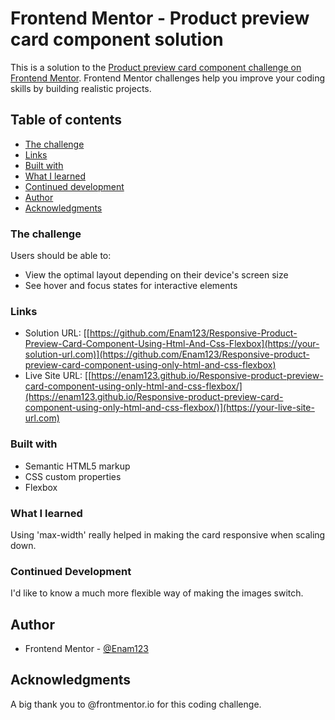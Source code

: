 # Frontend Mentor - Product preview card component solution

This is a solution to the [Product preview card component challenge on Frontend Mentor](https://www.frontendmentor.io/challenges/product-preview-card-component-GO7UmttRfa). Frontend Mentor challenges help you improve your coding skills by building realistic projects. 

## Table of contents

  - [The challenge](#the-challenge)
  - [Links](#links)
  - [Built with](#built-with)
  - [What I learned](#what-i-learned)
  - [Continued development](#continued-development)
- [Author](#author)
- [Acknowledgments](#acknowledgments)

### The challenge

Users should be able to:

- View the optimal layout depending on their device's screen size
- See hover and focus states for interactive elements


### Links

- Solution URL: [[https://github.com/Enam123/Responsive-Product-Preview-Card-Component-Using-Html-And-Css-Flexbox](https://your-solution-url.com)](https://github.com/Enam123/Responsive-product-preview-card-component-using-only-html-and-css-flexbox)
- Live Site URL: [[https://enam123.github.io/Responsive-product-preview-card-component-using-only-html-and-css-flexbox/](https://enam123.github.io/Responsive-product-preview-card-component-using-only-html-and-css-flexbox/)](https://your-live-site-url.com)

### Built with

- Semantic HTML5 markup
- CSS custom properties
- Flexbox


### What I learned
Using 'max-width' really helped in making the card responsive when scaling down.

### Continued Development
I'd like to know a much more flexible way of making the images switch.


## Author

- Frontend Mentor - [@Enam123](https://www.frontendmentor.io/profile/Enam123)


## Acknowledgments

A big thank you to @frontmentor.io for this coding challenge.

